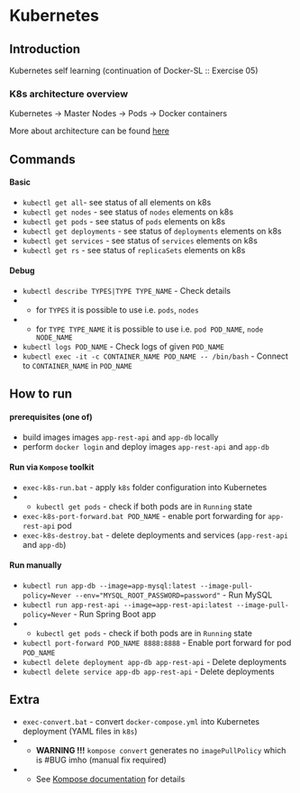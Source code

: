 # Kubernetes

## Introduction
Kubernetes self learning (continuation of Docker-SL :: Exercise 05)

### K8s architecture overview
                
Kubernetes  ->  Master
                Nodes   ->  Pods    ->  Docker containers

More about architecture can be found [here](/architecture)

## Commands

#### Basic
* `kubectl get all`- see status of all elements on k8s
* `kubectl get nodes` - see status of `nodes` elements on k8s
* `kubectl get pods` - see status of `pods` elements on k8s
* `kubectl get deployments` - see status of `deployments` elements on k8s
* `kubectl get services` - see status of `services` elements on k8s
* `kubectl get rs` - see status of `replicaSets` elements on k8s

#### Debug
* `kubectl describe TYPES|TYPE TYPE_NAME` - Check details 
* * for `TYPES` it is possible to use i.e. `pods`, `nodes`
* * for `TYPE TYPE_NAME` it is possible to use i.e. `pod POD_NAME`, `node NODE_NAME`
* `kubectl logs POD_NAME` - Check logs of given `POD_NAME` 
* `kubectl exec -it -c CONTAINER_NAME POD_NAME -- /bin/bash` - Connect to `CONTAINER_NAME` in `POD_NAME`

## How to run

#### prerequisites (one of)
* build images images `app-rest-api` and `app-db` locally 
* perform `docker login` and deploy images `app-rest-api` and `app-db`

#### Run via `Kompose` toolkit
* `exec-k8s-run.bat` - apply `k8s` folder configuration into Kubernetes 
* * `kubectl get pods` - check if both pods are in `Running` state
* `exec-k8s-port-forward.bat POD_NAME` - enable port forwarding for `app-rest-api` pod
* `exec-k8s-destroy.bat` - delete deployments and services (`app-rest-api` and `app-db`)

#### Run manually
* `kubectl run app-db --image=app-mysql:latest --image-pull-policy=Never --env="MYSQL_ROOT_PASSWORD=password"` - Run MySQL
* `kubectl run app-rest-api --image=app-rest-api:latest --image-pull-policy=Never` - Run Spring Boot app
* * `kubectl get pods` - check if both pods are in `Running` state
* `kubectl port-forward POD_NAME 8888:8888` - Enable port forward for pod `POD_NAME`
* `kubectl delete deployment app-db app-rest-api` - Delete deployments
* `kubectl delete service app-db app-rest-api` - Delete deployments


## Extra
* `exec-convert.bat` - convert `docker-compose.yml` into Kubernetes deployment (YAML files in `k8s`)
* * **WARNING !!!** `kompose convert` generates no `imagePullPolicy` which is #BUG imho (manual fix required)
* * See [Kompose documentation](http://kompose.io/) for details

